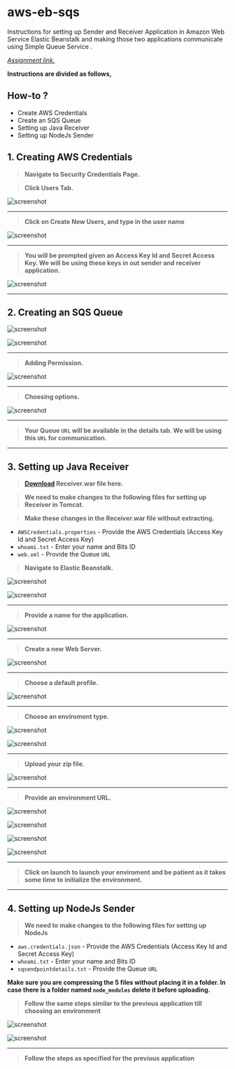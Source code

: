 # aws-eb-sqs

Instructions for setting up Sender and Receiver Application in Amazon Web Service Elastic Beanstalk and making those two applications communicate using Simple Queue Service
. 

*[Assignment link.](https://github.com/prabhu-durasoft/ECIII)*

**Instructions are divided as follows,**

## How-to ?

- Create AWS Credentials
- Create an SQS Queue
- Setting up Java Receiver
- Setting up NodeJs Sender

## 1. Creating AWS Credentials

> **Navigate to Security Credentials Page.**

> **Click Users Tab.**

![screenshot](https://cloud.githubusercontent.com/assets/6268662/7671384/3084aa90-fceb-11e4-9af9-3dd8902717fd.jpg)

***

> **Click on Create New Users, and type in the user name**

![screenshot](https://cloud.githubusercontent.com/assets/6268662/7671387/31317b4e-fceb-11e4-9551-a13fee233633.jpg)

***

> **You will be prompted given an Access Key Id and Secret Access Key. We will be using these keys in out sender and** **receiver application.**

![screenshot](https://cloud.githubusercontent.com/assets/6268662/7671386/309c8a7a-fceb-11e4-9ed8-6c3188f73209.jpg)

***

## 2. Creating an SQS Queue

![screenshot](https://cloud.githubusercontent.com/assets/6268662/7671382/307335d0-fceb-11e4-9203-2debb6db9612.jpg)

![screenshot](https://cloud.githubusercontent.com/assets/6268662/7671381/306ee926-fceb-11e4-8d36-9fac88a060bf.jpg)

***

> **Adding Permission.**

![screenshot](https://cloud.githubusercontent.com/assets/6268662/7671383/307ba620-fceb-11e4-8e3c-92391a9ad731.jpg)

***

> **Choosing options.**

![screenshot](https://cloud.githubusercontent.com/assets/6268662/7671385/30887cd8-fceb-11e4-8134-cc2235d5abe3.jpg)

***

> **Your Queue `URL` will be available in the details tab. We will be using this `URL` for communication.**

***

## 3. Setting up Java Receiver

> **[Download](https://drive.google.com/file/d/0BxLqTramfZucOGFDVkdLQmdDNHM/view?pli=1) Receiver.war file here.**

> **We need to make changes to the following files for setting up Receiver in Tomcat.**

> **Make these changes in the Receiver.war file <b>without extracting</b>.**

+ `AWSCredentials.properties` - Provide the AWS Credentials (Access Key Id and Secret Access Key)	
+ `whoami.txt` - Enter your name and Bits ID	
+ `web.xml` - Provide the Queue `URL`

> **Navigate to Elastic Beanstalk.**

![screenshot](https://cloud.githubusercontent.com/assets/6268662/7673732/b6abe124-fd36-11e4-996c-0349b12b9103.jpg)

![screenshot](https://cloud.githubusercontent.com/assets/6268662/7674896/8e985114-fd4e-11e4-88f3-0ccc7ff4e2c0.jpg)

***

> **Provide a name for the application.**

![screenshot](https://cloud.githubusercontent.com/assets/6268662/7673723/b67a90ec-fd36-11e4-899b-b3b77ecc06a2.jpg)

***

> **Create a new Web Server.**

![screenshot](https://cloud.githubusercontent.com/assets/6268662/7673725/b68500cc-fd36-11e4-9307-11e8f3a42fbd.jpg)

***

> **Choose a default profile.**

![screenshot](https://cloud.githubusercontent.com/assets/6268662/7673724/b67c4a86-fd36-11e4-8898-8cda33e8bfff.jpg)

***

> **Choose an enviroment type.**

![screenshot](https://cloud.githubusercontent.com/assets/6268662/7673726/b68a289a-fd36-11e4-850e-5483af72ea67.jpg)

![screenshot](https://cloud.githubusercontent.com/assets/6268662/7673728/b693dd22-fd36-11e4-9160-fb11498a2074.jpg)

***

> **Upload your zip file.**

![screenshot](https://cloud.githubusercontent.com/assets/6268662/7673729/b69cd3c8-fd36-11e4-9a21-2bb4e3a9666e.jpg)

***

> **Provide an environment URL.**

![screenshot](https://cloud.githubusercontent.com/assets/6268662/7673730/b6a13d8c-fd36-11e4-88d2-231f194e78df.jpg)

![screenshot](https://cloud.githubusercontent.com/assets/6268662/7673731/b6a5909e-fd36-11e4-9e4a-b8e128eb58dd.jpg)

![screenshot](https://cloud.githubusercontent.com/assets/6268662/7673733/b6b7315a-fd36-11e4-8ea4-68dbb3e515bc.jpg)

![screenshot](https://cloud.githubusercontent.com/assets/6268662/7673727/b690f6b6-fd36-11e4-9ae1-fe0724576e4a.jpg)

***

> **Click on launch to launch your enviroment and be patient as it takes some time to initialize the environment.**

***

## 4. Setting up NodeJs Sender

> **We need to make changes to the following files for setting up NodeJs**

+ `aws.credentials.json` - Provide the AWS Credentials (Access Key Id and Secret Access Key)
+ `whoami.txt` - Enter your name and Bits ID
+ `sqsendpointdetails.txt` - Provide the Queue `URL`

<b>Make sure you are compressing the 5 files without placing it in a folder. In case there is a folder named `node_modules` delete it before uploading.</b>

> **Follow the same steps similar to the previous application till choosing an environment**

![screenshot](https://cloud.githubusercontent.com/assets/6268662/7673721/b64fe6f8-fd36-11e4-8e33-518557df4e87.jpg)

![screenshot](https://cloud.githubusercontent.com/assets/6268662/7673728/b693dd22-fd36-11e4-9160-fb11498a2074.jpg)

***

> **Follow the steps as specified for the previous application**
